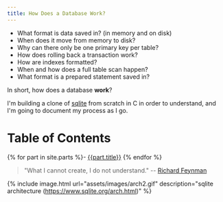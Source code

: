 ```yaml
---
title: How Does a Database Work?
---
```


- What format is data saved in? (in memory and on disk)
- When does it move from memory to disk?
- Why can there only be one primary key per table?
- How does rolling back a transaction work?
- How are indexes formatted?
- When and how does a full table scan happen?
- What format is a prepared statement saved in?

In short, how does a database **work**?

I'm building a clone of [sqlite](https://www.sqlite.org/arch.html) from scratch in C in order to understand, and I'm going to document my process as I go.

# Table of Contents
{% for part in site.parts %}- [{{part.title}}]({{site.baseurl}}{{part.url}})
{% endfor %}

> "What I cannot create, I do not understand." -- [Richard Feynman](https://en.m.wikiquote.org/wiki/Richard_Feynman)

{% include image.html url="assets/images/arch2.gif" description="sqlite architecture (https://www.sqlite.org/arch.html)" %}